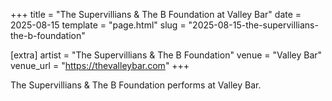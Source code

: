 +++
title = "The Supervillians & The B Foundation at Valley Bar"
date = 2025-08-15
template = "page.html"
slug = "2025-08-15-the-supervillians-the-b-foundation"

[extra]
artist = "The Supervillians & The B Foundation"
venue = "Valley Bar"
venue_url = "https://thevalleybar.com"
+++

The Supervillians & The B Foundation performs at Valley Bar.
